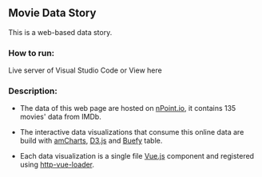 ## Movie Data Story

This is a web-based data story.

### How to run:

Live server of Visual Studio Code or View here

### Description:

- The data of this web page are hosted on [nPoint.io](https://www.npoint.io/docs/eede5986a18bbe773cc4), it contains 135 movies' data from IMDb.

- The interactive data visualizations that consume this online data are build with [amCharts](https://www.amcharts.com/), [D3.js](https://d3js.org/) and [Buefy](https://buefy.org/) table.

- Each data visualization is a single file [Vue.js](https://vuejs.org/) component and registered using [http-vue-loader](https://github.com/FranckFreiburger/http-vue-loader).
